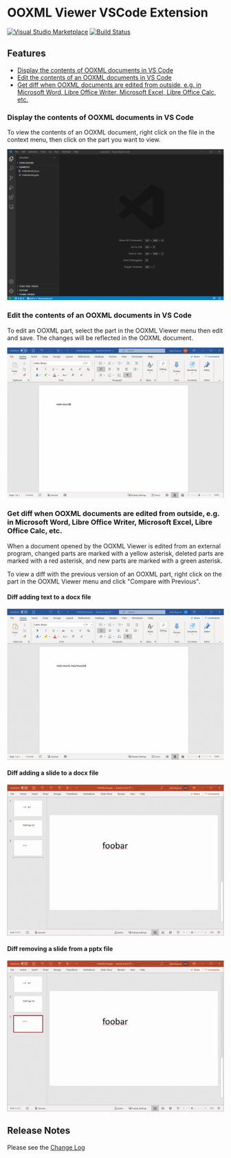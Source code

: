# OOXML Viewer VSCode Extension

[![Visual Studio Marketplace](https://vsmarketplacebadge.apphb.com/version/yuenm18.ooxml-viewer.svg)](https://marketplace.visualstudio.com/items?itemName=yuenm18.ooxml-viewer)
[![Build Status](https://dev.azure.com/yuenm18/Extensions/_apis/build/status/yuenm18.ooxml-viewer-vscode?branchName=master)](https://dev.azure.com/yuenm18/Extensions/_build/latest?definitionId=2&branchName=master)

## Features

- [Display the contents of OOXML documents in VS Code](#displays-the-contents-of-ooxml-documents-in-vs-code)
- [Edit the contents of an OOXML documents in VS Code](#edit-the-contents-of-an-ooxml-documents-in-vs-code)
- [Get diff when OOXML documents are edited from outside, e.g. in Microsoft Word, Libre Office Writer, Microsoft Excel, Libre Office Calc, etc.](#user-content-get-diff-when-ooxml-documents-are-edited-from-outside-eg-in-microsoft-word-libre-office-writer-microsoft-excel-libre-office-calc-etc)

### Display the contents of OOXML documents in VS Code

To view the contents of an OOXML document, right click on the file in the context menu, then click on the part you want to view.

![Opening an OOXML Part](images/viewing-ooxml-part.gif)

### Edit the contents of an OOXML documents in VS Code

To edit an OOXML part, select the part in the OOXML Viewer menu then edit and save. The changes will be reflected in the OOXML document.

![Editing the contents of an OOXML document in VS Code](images/editing-ooxml-part.gif)

### Get diff when OOXML documents are edited from outside, e.g. in Microsoft Word, Libre Office Writer, Microsoft Excel, Libre Office Calc, etc.

When a document opened by the OOXML Viewer is edited from an external program, changed parts are marked with a yellow asterisk, deleted parts are marked with a red asterisk, and new parts are marked with a green asterisk.

To view a diff with the previous version of an OOXML part, right click on the part in the OOXML Viewer menu and click "Compare with Previous".

#### Diff adding text to a docx file

![Getting the diff of an OOXML Part](images/getting-diff.gif)

#### Diff adding a slide to a docx file

![Getting the diff of an OOXML Part](images/getting-diff-add.gif)

#### Diff removing a slide from a pptx file

![Getting the diff of an OOXML Part](images/getting-diff-delete.gif)


## Release Notes

Please see the [Change Log](CHANGELOG.md)

